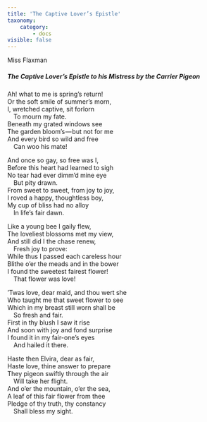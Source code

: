 ```yaml
---
title: 'The Captive Lover’s Epistle'
taxonomy:
    category:
        - docs
visible: false
---
```


<div class="author">Miss Flaxman</div>

##### The Captive Lover’s Epistle to his Mistress by the Carrier Pigeon

Ah! what to me is spring’s return!  
Or the soft smile of summer’s morn,  
I, wretched captive, sit forlorn  
&emsp;To mourn my fate.  
Beneath my grated windows see  
The garden bloom’s — but not for me  
And every bird so wild and free  
&emsp;Can woo his mate!

And once so gay, so free was I,  
Before this heart had learned to sigh  
No tear had ever dimm’d mine eye  
&emsp;But pity drawn.  
From sweet to sweet, from joy to joy,  
I roved a happy, thoughtless boy,  
My cup of bliss had no alloy  
&emsp;In life’s fair dawn.

Like a young bee I gaily flew,  
The loveliest blossoms met my view,  
And still did I the chase renew,  
&emsp;Fresh joy to prove:  
While thus I passed each careless hour  
Blithe o’er the meads and in the bower  
I found the sweetest fairest flower!  
&emsp;That flower was love!  

’Twas love, dear maid, and thou wert she  
Who taught me that sweet flower to see  
Which in my breast still worn shall be  
&emsp;So fresh and fair.  
First in thy blush I saw it rise  
And soon with joy and fond surprise  
I found it in my fair-one’s eyes  
&emsp;And hailed it there.

Haste then Elvira, dear as fair,  
Haste love, thine answer to prepare  
They pigeon swiftly through the air  
&emsp;Will take her flight.  
And o’er the mountain, o’er the sea,  
A leaf of this fair flower from thee  
Pledge of thy truth, thy constancy  
&emsp;Shall bless my sight.